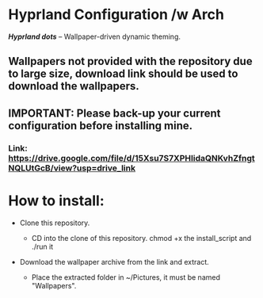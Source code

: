 # Hyprland Configuration /w Arch
___Hyprland dots___ – Wallpaper-driven dynamic theming.

## Wallpapers not provided with the repository due to large size, download link should be used to download the wallpapers.

## IMPORTANT: Please back-up your current configuration before installing mine.

### Link: https://drive.google.com/file/d/15Xsu7S7XPHIidaQNKvhZfngtNQLUtGcB/view?usp=drive_link

# How to install:

* Clone this repository.
  * CD into the clone of this repository. chmod +x the install_script and ./run it

* Download the wallpaper archive from the link and extract.
  * Place the extracted folder in ~/Pictures, it must be named "Wallpapers".
      



